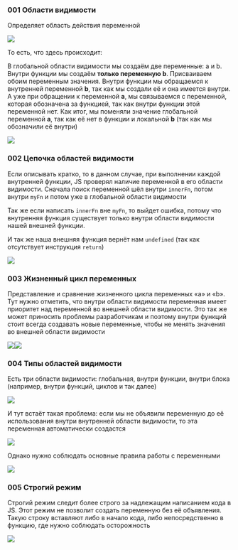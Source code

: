 ### 001 Области видимости

Определяет область действия переменной

![](_png/14a0568f712b0361b22c2bb09a5641af.png)

То есть, что здесь происходит:

В глобальной области видимости мы создаём две переменные: a и b. Внутри функции мы создаём **только переменную b**. Присваиваем обоим переменным значения. Внутри функции мы обращаемся к внутренней переменной **b**, так как мы создали её и она имеется внутри. А уже при обращении к переменной **a**, мы связываемся с переменной, которая обозначена за функцией, так как внутри функции этой переменной нет. Как итог, мы поменяли значение глобальной переменной **a**, так как её нет в функции и локальной **b** (так как мы обозначили её внутри)

![](_png/48a5643d6c0403661af83e52255c0496.png)

### 002 Цепочка областей видимости

Если описывать кратко, то в данном случае, при выполнении каждой внутренней функции, JS проверял наличие переменной в его области видимости. Сначала поиск переменной шёл внутри `innerFn`, потом внутри `myFn` и потом уже в глобальной области видимости

Так же если написать `innerFn` вне `myFn`, то выйдет ошибка, потому что внутренняя функция существует только внутри области видимости нашей внешней функции.

И так же наша внешняя функция вернёт нам `undefined` (так как отсутствует инструкция `return`)

![](_png/2f329764fc29d16ff341ff5d379afdcb.png)

### 003 Жизненный цикл переменных

Представление и сравнение жизненного цикла переменных «a» и «b». Тут нужно отметить, что внутри области видимости переменная имеет приоритет над переменной во внешней области видимости. Это так же может приносить проблемы разработчикам и поэтому внутри функций стоит всегда создавать новые переменные, чтобы не менять значения во внешней области видимости

![](_png/6aca31e7c338bf4261425971a787285a.png)![](_png/5239bc5caf1abb9d55e0bd2f8c813f91.png)

### 004 Типы областей видимости

Есть три области видимости: глобальная, внутри функции, внутри блока (например, внутри функций, циклов и так далее)

![](_png/21b22ca4f7db158fcd72ee110fd3ee36.png)

И тут встаёт такая проблема: если мы не объявили переменную до её использования внутри внутренней области видимости, то эта переменная автоматически создастся

![](_png/47ef68ce20d112a57a3d9f083cadd0ba.png)

Однако нужно соблюдать основные правила работы с переменными

![](_png/a3e1c67ee442cd9ca3a94cce41b8b74b.png)

### 005 Строгий режим

Строгий режим следит более строго за надлежащим написанием кода в JS. Этот режим не позволит создать переменную без её объявления. Такую строку вставляют либо в начало кода, либо непосредственно в функцию, где нужно соблюдать осторожность

![](_png/761dd0fb23f8b37d7b9bce565baf8aa3.png)
